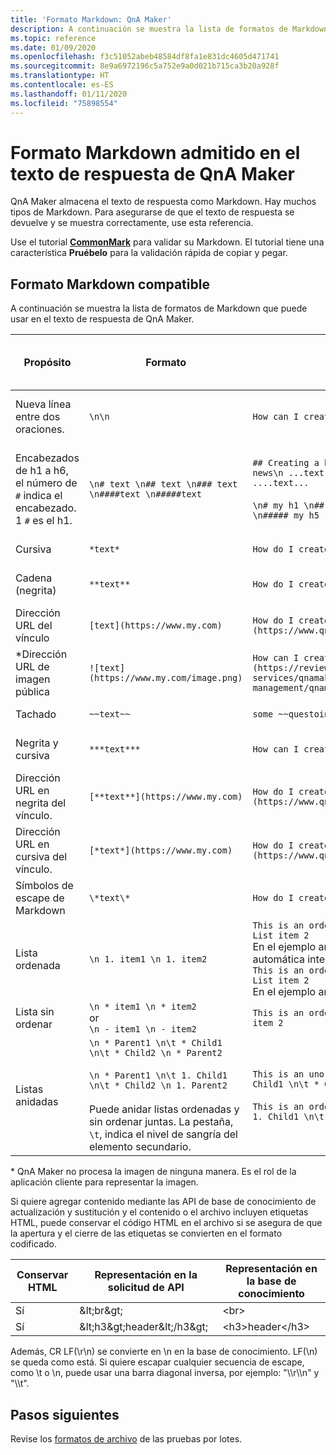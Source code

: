 ```yaml
---
title: 'Formato Markdown: QnA Maker'
description: A continuación se muestra la lista de formatos de Markdown que puede usar en el texto de respuesta de QnA Maker.
ms.topic: reference
ms.date: 01/09/2020
ms.openlocfilehash: f3c51052abeb48584df8fa1e831dc4605d471741
ms.sourcegitcommit: 8e9a6972196c5a752e9a0d021b715ca3b20a928f
ms.translationtype: HT
ms.contentlocale: es-ES
ms.lasthandoff: 01/11/2020
ms.locfileid: "75898554"
---
```

# <a name="markdown-format-supported-in-qna-maker-answer-text"></a>Formato Markdown admitido en el texto de respuesta de QnA Maker

QnA Maker almacena el texto de respuesta como Markdown. Hay muchos tipos de Markdown. Para asegurarse de que el texto de respuesta se devuelve y se muestra correctamente, use esta referencia.

Use el tutorial **[CommonMark](https://commonmark.org/help/tutorial/index.html)** para validar su Markdown. El tutorial tiene una característica **Pruébelo** para la validación rápida de copiar y pegar.

## <a name="supported-markdown-format"></a>Formato Markdown compatible

A continuación se muestra la lista de formatos de Markdown que puede usar en el texto de respuesta de QnA Maker.

|Propósito|Formato|Markdown de ejemplo|Representación<br>tal como se muestra en el bot de chat|
|--|--|--|--|
Nueva línea entre dos oraciones.|`\n\n`|`How can I create a bot with \n\n QnA Maker?`|![dar formato a una nueva línea entre dos oraciones](./media/qnamaker-concepts-datasources/format-newline.png)|
|Encabezados de h1 a h6, el número de `#` indica el encabezado. 1 `#` es el h1.|`\n# text \n## text \n### text \n####text \n#####text` |`## Creating a bot \n ...text.... \n### Important news\n ...text... \n### Related Information\n ....text...`<br><br>`\n# my h1 \n## my h2\n### my h3 \n#### my h4 \n##### my h5`|![formato con encabezados de Markdown](./media/qnamaker-concepts-datasources/format-headers.png)<br>![formato con encabezados de Markdown H1 a H5](./media/qnamaker-concepts-datasources/format-h1-h5.png)|
|Cursiva |`*text*`|`How do I create a bot with *QnA Maker*?`|![formato con cursiva](./media/qnamaker-concepts-datasources/format-italics.png)|
|Cadena (negrita)|`**text**`|`How do I create a bot with **QnA Maker**?`|![formato con marcado fuerte para negrita](./media/qnamaker-concepts-datasources/format-strong.png)|
|Dirección URL del vínculo|`[text](https://www.my.com)`|`How do I create a bot with [QnA Maker](https://www.qnamaker.ai)?`|![formato de dirección URL (hipervínculo)](./media/qnamaker-concepts-datasources/format-url.png)|
|*Dirección URL de imagen pública|`![text](https://www.my.com/image.png)`|`How can I create a bot with ![QnAMaker](https://review.docs.microsoft.com/azure/cognitive-services/qnamaker/media/qnamaker-how-to-key-management/qnamaker-resource-list.png)`|![formato de la dirección URL de imagen pública ](./media/qnamaker-concepts-datasources/format-image-url.png)|
|Tachado|`~~text~~`|`some ~~questoins~~ questions need to be asked`|![formato del tachado](./media/qnamaker-concepts-datasources/format-strikethrough.png)|
|Negrita y cursiva|`***text***`|`How can I create a ***QnA Maker*** bot?`|![formato de negrita y cursiva](./media/qnamaker-concepts-datasources/format-bold-italics.png)|
|Dirección URL en negrita del vínculo.|`[**text**](https://www.my.com)`|`How do I create a bot with [**QnA Maker**](https://www.qnamaker.ai)?`|![formato para la dirección URL en negrita](./media/qnamaker-concepts-datasources/format-bold-url.png)|
|Dirección URL en cursiva del vínculo.|`[*text*](https://www.my.com)`|`How do I create a bot with [*QnA Maker*](https://www.qnamaker.ai)?`|![formato de la dirección URL en cursiva](./media/qnamaker-concepts-datasources/format-url-italics.png)|
|Símbolos de escape de Markdown|`\*text\*`|`How do I create a bot with \*QnA Maker\*?`|![formato de la dirección URL en cursiva](./media/qnamaker-concepts-datasources/format-escape-markdown-symbols.png)|
|Lista ordenada|`\n 1. item1 \n 1. item2`|`This is an ordered list: \n 1. List item 1 \n 1. List item 2`<br>En el ejemplo anterior se utiliza la numeración automática integrada en Markdown.<br>`This is an ordered list: \n 1. List item 1 \n 2. List item 2`<br>En el ejemplo anterior se usa la numeración explícita.|![formato de la lista ordenada](./media/qnamaker-concepts-datasources/format-ordered-list.png)|
|Lista sin ordenar|`\n * item1 \n * item2`<br>or<br>`\n - item1 \n - item2`|`This is an ordered list: \n * List item 1 \n * List item 2`|![formato de la lista sin ordenar](./media/qnamaker-concepts-datasources/format-unordered-list.png)|
|Listas anidadas|`\n * Parent1 \n\t * Child1 \n\t * Child2 \n * Parent2`<br><br>`\n * Parent1 \n\t 1. Child1 \n\t * Child2 \n 1. Parent2`<br><br>Puede anidar listas ordenadas y sin ordenar juntas. La pestaña, `\t`, indica el nivel de sangría del elemento secundario.|`This is an unordered list: \n * List item 1 \n\t * Child1 \n\t * Child2 \n * List item 2`<br><br>`This is an ordered nested list: \n 1. Parent1 \n\t 1. Child1 \n\t 1. Child2 \n 1. Parent2`|![formato de la lista sin ordenar anidada](./media/qnamaker-concepts-datasources/format-nested-unordered-list.png)<br>![formato de la lista ordenada anidada](./media/qnamaker-concepts-datasources/format-nested-ordered-list.png)|

\* QnA Maker no procesa la imagen de ninguna manera. Es el rol de la aplicación cliente para representar la imagen.

Si quiere agregar contenido mediante las API de base de conocimiento de actualización y sustitución y el contenido o el archivo incluyen etiquetas HTML, puede conservar el código HTML en el archivo si se asegura de que la apertura y el cierre de las etiquetas se convierten en el formato codificado.

| Conservar HTML  | Representación en la solicitud de API  | Representación en la base de conocimiento |
|-----------|---------|-------------------------|
| Sí | \&lt;br\&gt; | &lt;br&gt; |
| Sí | \&lt;h3\&gt;header\&lt;/h3\&gt; | &lt;h3&gt;header&lt;/h3&gt; |

Además, CR LF(\r\n) se convierte en \n en la base de conocimiento. LF(\n) se queda como está. Si quiere escapar cualquier secuencia de escape, como \t o \n, puede usar una barra diagonal inversa, por ejemplo: "\\\\r\\\\n" y "\\\\t".

## <a name="next-steps"></a>Pasos siguientes

Revise los [formatos de archivo](reference-tsv-format-batch-testing.md) de las pruebas por lotes.